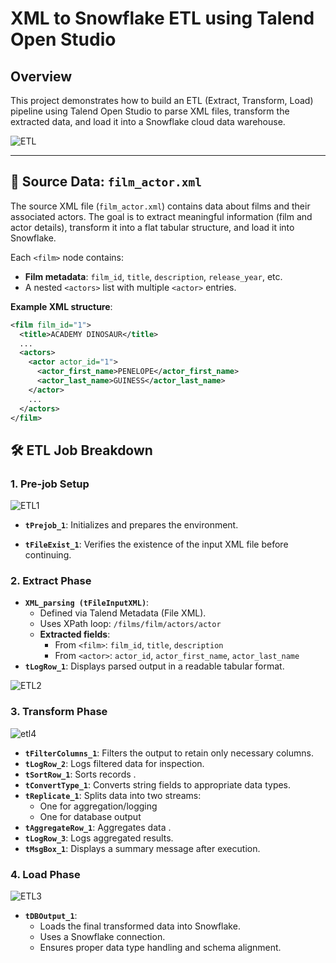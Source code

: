 #  XML to Snowflake ETL using Talend Open Studio

##  Overview

This project demonstrates how to build an ETL (Extract, Transform, Load) pipeline using Talend Open Studio to parse XML files, transform the extracted data, and load it into a Snowflake cloud data warehouse.

![ETL](https://github.com/user-attachments/assets/0d69ad05-2238-4f9f-81f9-602ff939c367)

---

## 📂 Source Data: `film_actor.xml`
The source XML file (`film_actor.xml`) contains data about films and their associated actors. The goal is to extract meaningful information (film and actor details), transform it into a flat tabular structure, and load it into Snowflake.


Each `<film>` node contains:

- **Film metadata**: `film_id`, `title`, `description`, `release_year`, etc.
- A nested `<actors>` list with multiple `<actor>` entries.

**Example XML structure**:

```xml
<film film_id="1">
  <title>ACADEMY DINOSAUR</title>
  ...
  <actors>
    <actor actor_id="1">
      <actor_first_name>PENELOPE</actor_first_name>
      <actor_last_name>GUINESS</actor_last_name>
    </actor>
    ...
  </actors>
</film>

```

## 🛠 ETL Job Breakdown

### 1. Pre-job Setup
  ![ETL1](https://github.com/user-attachments/assets/18dc3a4b-feeb-4042-9c9c-f7b75e9393d2)
- **`tPrejob_1`**: Initializes and prepares the environment.

- **`tFileExist_1`**: Verifies the existence of the input XML file before continuing.

### 2. Extract Phase
- **`XML_parsing (tFileInputXML)`**:
  - Defined via Talend Metadata (File XML).
  - Uses XPath loop: `/films/film/actors/actor`
  - **Extracted fields**:
    - From `<film>`: `film_id`, `title`, `description`
    - From `<actor>`: `actor_id`, `actor_first_name`, `actor_last_name`
- **`tLogRow_1`**: Displays parsed output in a readable tabular format.
  
![ETL2](https://github.com/user-attachments/assets/97d4be30-e7e1-4fb0-a86b-5199131635ab)

### 3. Transform Phase
![etl4](https://github.com/user-attachments/assets/a67c2a82-3fef-46b6-9080-d211005e38f5)

- **`tFilterColumns_1`**: Filters the output to retain only necessary columns.
- **`tLogRow_2`**: Logs filtered data for inspection.
- **`tSortRow_1`**: Sorts records .
- **`tConvertType_1`**: Converts string fields to appropriate data types.
- **`tReplicate_1`**: Splits data into two streams:
  - One for aggregation/logging
  - One for database output
- **`tAggregateRow_1`**: Aggregates data .
- **`tLogRow_3`**: Logs aggregated results.
- **`tMsgBox_1`**: Displays a summary message after execution.

### 4. Load Phase
![ETL3](https://github.com/user-attachments/assets/49e2898e-f801-484f-b79d-0bb6e47e1c21)

- **`tDBOutput_1`**:
  - Loads the final transformed data into Snowflake.
  - Uses a Snowflake connection.
  - Ensures proper data type handling and schema alignment.


